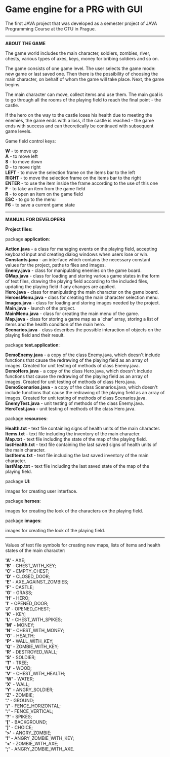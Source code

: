 # Game engine for a PRG with GUI

The first JAVA project that was developed as a semester project of JAVA Programming Course at the CTU in Prague.

-------------------------------------

**ABOUT THE GAME**     

The game world includes the main character, soldiers, zombies, river, chests, various types of axes, keys, money for bribing soldiers and so on.         

The game consists of one game level. The user selects the game mode: new game or last saved one. Then there is the possibility of choosing the main character, on behalf of whom the game will take place. Next, the game begins.    

The main character can move, collect items and use them. The main goal is to go through all the rooms of the playing field to reach the final point - the castle.        

If the hero on the way to the castle loses his health due to meeting the enemies, the game ends with a loss, if the castle is reached - the game ends with success and can theoretically be continued with subsequent game levels.      

Game field control keys: 

**W** - to move up      
**A** - to move left       
**S** - to move down         
**D** - to move right           
**LEFT** - to move the selection frame on the items bar to the left          
**RIGHT** - to move the selection frame on the items bar to the right          
**ENTER** - to use the item inside the frame according to the use of this one           
**F** - to take an item from the game field            
**R** - to open an item on the game field          
**ESC** - to go to the menu           
**F6** - to save a current game state   

----------------------------------------

**MANUAL FOR DEVELOPERS**          

**Project files:**        

package **application**:          

**Action.java** - a class for managing events on the playing field, accepting keyboard input and creating dialog windows when users lose or win.           
**Constants.java** - an interface which contains the necessary constant values for the project, paths to files and images.            
**Enemy.java** - class for manipulating enemies on the game board.            
**GMap.java** - class for loading and storing various game states in the form of text files, drawing the playing field according to the included files, updating the playing field if any changes are applied.            
**Hero.java** - class for manipulating the main character on the game board.             
**HeroesMenu.java** - class for creating the main character selection menu.                
**Images.java** - сlass for loading and storing images needed by the project.              
**Main.java** - launch of the project.                
**MainMenu.java** - сlass for creating the main menu of the game.            
**Map.java** - сlass for storing a game map as a 'char' array, storing a list of items and the health condition of the main hero.           
**Scenarios.java** - class describes the possible interaction of objects on the playing field and their result.          

package **test.application**:         

**DemoEnemy.java** - a copy of the class Enemy.java, which doesn't include functions that cause the redrawing of the playing field as an array of images. Created for unit testing of methods of class Enemy.java.           
**DemoHero.java** - a copy of the class Hero.java, which doesn't include functions that cause the redrawing of the playing field as an array of images. Created for unit testing of methods of class Hero.java.          
**DemoScenarios.java** - a copy of the class Scenarios.java, which doesn't include functions that cause the redrawing of the playing field as an array of images. Created for unit testing of methods of class Scenarios.java.         
**EnemyTest.java** - unit testing of methods of the class Enemy.java.           
**HeroTest.java** - unit testing of methods of the class Hero.java.           

package **resources**:         
   
**Health.txt** - text file containing signs of health units of the main character.        
**Items.txt** - text file including the inventory of the main character.          
**Map.txt** - text file including the state of the map of the playing field.         
**lastHealth.txt** - text file containing the last saved signs of health units of the main character.         
**lastItems.txt** - text file including the last saved inventory of the main character.          
**lastMap.txt** - text file including the last saved state of the map of the playing field.        

package **UI**:         

images for creating user interface.         
 
package **heroes**:        
    
images for creating the look of the characters on the playing field.        

package **images**:        

images for creating the look of the playing field. 

--------------------------

Values of text file symbols for creating new maps, lists of items and health states of the main character:       

**'A'** - AXE;         
**'B'** - CHEST_WITH_KEY;       
**'C'** - EMPTY_CHEST;        
**'D'** - CLOSED_DOOR;        
**'E'** - AXE_AGAINST_ZOMBIES;        
**'F'** - CASTLE;        
**'G'** - GRASS;        
**'H'** - HERO;        
**'I'** - OPENED_DOOR;        
**'J'** - OPENED_CHEST;        
**'K'** - KEY;        
**'L'** - CHEST_WITH_SPIKES;        
**'M'** - MONEY;        
**'N'** - CHEST_WITH_MONEY;        
**'O'** - HEALTH;        
**'P'** - WALL_WITH_KEY;        
**'Q'** - ZOMBIE_WITH_KEY;        
**'R'** - DESTROYED_WALL;        
**'S'** - SOLDIER;        
**'T'** - TREE;        
**'U'** - WOOD;        
**'V'** - CHEST_WITH_HEALTH;        
**'W'** - WATER;        
**'X'** - WALL;        
**'Y'** - ANGRY_SOLDIER;        
**'Z'** - ZOMBIE;        
**'.'** - GROUND;        
**'/'** - FENCE_HORIZONTAL;        
**':'** - FENCE_VERTICAL;        
**'?'** - SPIKES;        
**'['** - BACKGROUND;        
**']'** - CHOICE;        
**'>'** - ANGRY_ZOMBIE;        
**'!'** - ANGRY_ZOMBIE_WITH_KEY;        
**'<'** - ZOMBIE_WITH_AXE;        
**';'** - ANGRY_ZOMBIE_WITH_AXE.        
